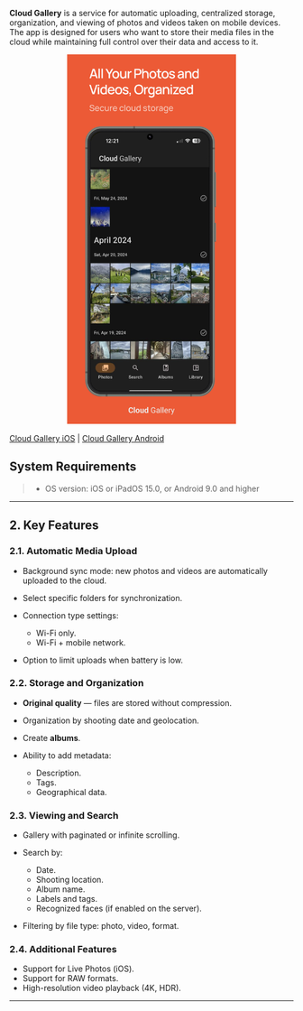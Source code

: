 **Cloud Gallery** is a service for automatic uploading, centralized storage, organization, and viewing of photos and videos taken on mobile devices.
The app is designed for users who want to store their media files in the cloud while maintaining full control over their data and access to it.

<p align="center"><img src="/ru/image-18.png" width="300"></p>

[Cloud Gallery iOS](https://apps.apple.com/us/app/cloud-gallery-cloud-storage/id6744356849) | [Cloud Gallery Android](https://clickapp.fra1.cdn.digitaloceanspaces.com/Gallery/app-release_1.0.2+15.apk)

## System Requirements

> * OS version: iOS or iPadOS 15.0, or Android 9.0 and higher

---

## 2. Key Features

### 2.1. Automatic Media Upload

* Background sync mode: new photos and videos are automatically uploaded to the cloud.
* Select specific folders for synchronization.
* Connection type settings:

  * Wi-Fi only.
  * Wi-Fi + mobile network.
* Option to limit uploads when battery is low.

### 2.2. Storage and Organization

* **Original quality** — files are stored without compression.
* Organization by shooting date and geolocation.
* Create **albums**.
* Ability to add metadata:

  * Description.
  * Tags.
  * Geographical data.

### 2.3. Viewing and Search

* Gallery with paginated or infinite scrolling.
* Search by:

  * Date.
  * Shooting location.
  * Album name.
  * Labels and tags.
  * Recognized faces (if enabled on the server).
* Filtering by file type: photo, video, format.

### 2.4. Additional Features

* Support for Live Photos (iOS).
* Support for RAW formats.
* High-resolution video playback (4K, HDR).

---
